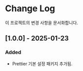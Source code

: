 # Change Log

이 프로젝트의 변경 사항을 문서화합니다.

## [1.0.0] - 2025-01-23

### Added

- Prettier 기본 설정 패키지 추가됨.
